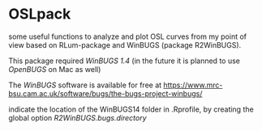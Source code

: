 # OSLpack

some useful functions to analyze and plot OSL curves from my point of view based on RLum-package and WinBUGS (package R2WinBUGS).

This package required _WinBUGS 1.4_
(in the future it is planned to use _OpenBUGS_ on Mac as well)

The _WinBUGS_ software is available for free at
https://www.mrc-bsu.cam.ac.uk/software/bugs/the-bugs-project-winbugs/

indicate the location of the WinBUGS14 folder in .Rprofile, by creating the global option _R2WinBUGS.bugs.directory_
